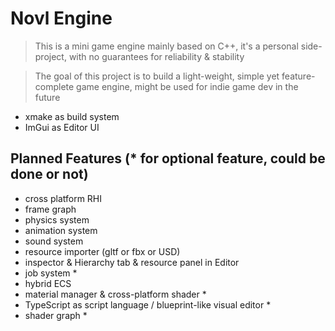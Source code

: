 # Novl Engine
> This is a mini game engine mainly based on C++, it's a personal side-project, with no guarantees for reliability & stability  

>The goal of this project is to build a light-weight, simple yet feature-complete game engine, might be used for indie game dev in the future

- xmake as build system
- ImGui as Editor UI

## Planned Features (* for optional feature, could be done or not)
- cross platform RHI 
- frame graph  
- physics system  
- animation system  
- sound system  
- resource importer (gltf or fbx or USD)  
- inspector & Hierarchy tab & resource panel in Editor
- job system *
- hybrid ECS
- material manager & cross-platform shader *  
- TypeScript as script language / blueprint-like visual editor *  
- shader graph *  

